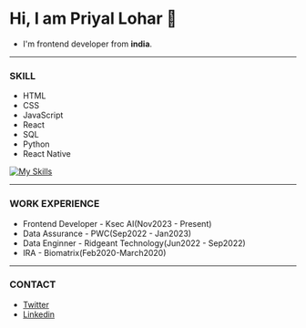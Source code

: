 # Hi, I am Priyal Lohar 👋
  

* I'm frontend developer from **india**.

---

### SKILL

* HTML  
* CSS 
* JavaScript
* React
* SQL
* Python
* React Native
  


 [![My Skills](https://skillicons.dev/icons?i=js,html,css,react,py)](https://skillicons.dev) 
 
---

### WORK EXPERIENCE
* Frontend Developer - Ksec AI(Nov2023 - Present)
* Data Assurance - PWC(Sep2022 - Jan2023)
* Data Enginner - Ridgeant Technology(Jun2022 - Sep2022)
* IRA - Biomatrix(Feb2020-March2020)



---

### CONTACT

* <a href="https://twitter.com/priyal_l" target="_blank">Twitter </a>
* <a href="https://www.linkedin.com/in/priyallohar/" target="_blank">Linkedin </a>





